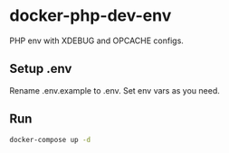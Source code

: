 # docker-php-dev-env
PHP env with XDEBUG and OPCACHE configs.
## Setup .env
Rename .env.example to .env. Set env vars as you need.
## Run
```bash
docker-compose up -d 
```


